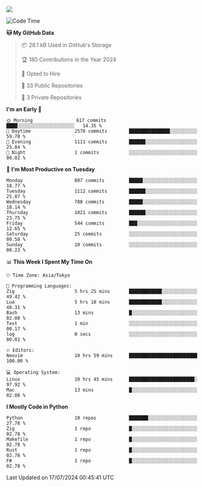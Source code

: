 ![](https://komarev.com/ghpvc/?username=kitagawa-hr)

<!--START_SECTION:waka-->
![Code Time](http://img.shields.io/badge/Code%20Time-945%20hrs%2031%20mins-blue)

**🐱 My GitHub Data** 

> 📦 28.1 kB Used in GitHub's Storage 
 > 
> 🏆 180 Contributions in the Year 2024
 > 
> 💼 Opted to Hire
 > 
> 📜 33 Public Repositories 
 > 
> 🔑 3 Private Repositories 
 > 
**I'm an Early 🐤** 

```text
🌞 Morning                617 commits         ████░░░░░░░░░░░░░░░░░░░░░   14.35 % 
🌆 Daytime                2570 commits        ███████████████░░░░░░░░░░   59.78 % 
🌃 Evening                1111 commits        ██████░░░░░░░░░░░░░░░░░░░   25.84 % 
🌙 Night                  1 commits           ░░░░░░░░░░░░░░░░░░░░░░░░░   00.02 % 
```
📅 **I'm Most Productive on Tuesday** 

```text
Monday                   807 commits         █████░░░░░░░░░░░░░░░░░░░░   18.77 % 
Tuesday                  1112 commits        ██████░░░░░░░░░░░░░░░░░░░   25.87 % 
Wednesday                780 commits         █████░░░░░░░░░░░░░░░░░░░░   18.14 % 
Thursday                 1021 commits        ██████░░░░░░░░░░░░░░░░░░░   23.75 % 
Friday                   544 commits         ███░░░░░░░░░░░░░░░░░░░░░░   12.65 % 
Saturday                 25 commits          ░░░░░░░░░░░░░░░░░░░░░░░░░   00.58 % 
Sunday                   10 commits          ░░░░░░░░░░░░░░░░░░░░░░░░░   00.23 % 
```


📊 **This Week I Spent My Time On** 

```text
🕑︎ Time Zone: Asia/Tokyo

💬 Programming Languages: 
Zig                      5 hrs 25 mins       ████████████░░░░░░░░░░░░░   49.42 % 
Lua                      5 hrs 18 mins       ████████████░░░░░░░░░░░░░   48.31 % 
Bash                     13 mins             █░░░░░░░░░░░░░░░░░░░░░░░░   02.08 % 
Text                     1 min               ░░░░░░░░░░░░░░░░░░░░░░░░░   00.17 % 
log                      0 secs              ░░░░░░░░░░░░░░░░░░░░░░░░░   00.01 % 

🔥 Editors: 
Neovim                   10 hrs 59 mins      █████████████████████████   100.00 % 

💻 Operating System: 
Linux                    10 hrs 45 mins      ████████████████████████░   97.92 % 
Mac                      13 mins             █░░░░░░░░░░░░░░░░░░░░░░░░   02.08 % 
```

**I Mostly Code in Python** 

```text
Python                   10 repos            ███████░░░░░░░░░░░░░░░░░░   27.78 % 
Zig                      1 repo              █░░░░░░░░░░░░░░░░░░░░░░░░   02.78 % 
Makefile                 1 repo              █░░░░░░░░░░░░░░░░░░░░░░░░   02.78 % 
Rust                     1 repo              █░░░░░░░░░░░░░░░░░░░░░░░░   02.78 % 
F#                       1 repo              █░░░░░░░░░░░░░░░░░░░░░░░░   02.78 % 
```




 Last Updated on 17/07/2024 00:45:41 UTC
<!--END_SECTION:waka-->
